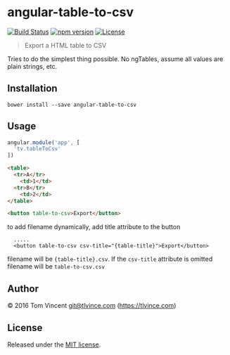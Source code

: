 # angular-table-to-csv

[![Build Status][travis-image]][travis-url]
[![npm version][npm-image]][npm-url]
[![License][license-image]][license-url]

[travis-url]: https://travis-ci.org/tlvince/angular-table-to-csv
[travis-image]: https://img.shields.io/travis/tlvince/angular-table-to-csv.svg
[npm-url]: https://www.npmjs.com/package/angular-table-to-csv
[npm-image]: https://img.shields.io/npm/v/angular-table-to-csv.svg
[license-url]: https://opensource.org/licenses/MIT
[license-image]: https://img.shields.io/npm/l/angular-table-to-csv.svg

> Export a HTML table to CSV

Tries to do the simplest thing possible. No ngTables, assume all values are
plain strings, etc.

## Installation

```shell
bower install --save angular-table-to-csv
```

## Usage

```js
angular.module('app', [
  'tv.tableToCsv'
])
```

```html
<table>
  <tr>A</tr>
    <td>1</td>
  <tr>B</tr>
    <td>2</td>
</table>

<button table-to-csv>Export</button>
```
to add filename dynamically, add title attribute to the button
```
  .....
  <button table-to-csv csv-title="{table-title}">Export</button>
```
filename will be `{table-title}.csv`. 
If the `csv-title` attribute is omitted filename will be `table-to-csv.csv`

## Author

© 2016 Tom Vincent <git@tlvince.com> (https://tlvince.com)

## License

Released under the [MIT license](http://tlvince.mit-license.org).
